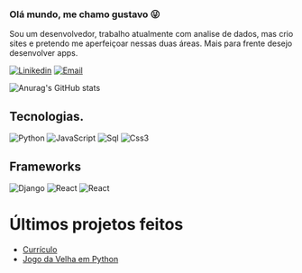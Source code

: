### Olá mundo, me chamo gustavo 😜
Sou um desenvolvedor, trabalho atualmente com analise de dados, mas crio sites e pretendo me aperfeiçoar nessas duas áreas. Mais para frente desejo desenvolver apps.

[![Linikedin](https://img.shields.io/badge/LinkedIn-0077B5?style=for-the-badge&logo=linkedin&logoColor=white)](https://www.linkedin.com/in/gustavo-jos%C3%A9-campos-319084251/)
[![Email](https://img.shields.io/badge/ProtonMail-8B89CC?style=for-the-badge&logo=protonmail&logoColor=white)](malito:gustavocampos50@proton.me)


![Anurag's GitHub stats](https://github-readme-stats.vercel.app/api?username=gustavowsp&show_icons=true&theme=dark)


## Tecnologias.

<div style="display: inline-block ;">
    <img alt="Python" src="https://img.shields.io/badge/Python-14354C?style=for-the-badge&logo=python&logoColor=white">
    <img alt="JavaScript" src="https://img.shields.io/badge/JavaScript-323330?style=for-the-badge&logo=javascript&logoColor=F7DF1E">
    <img alt="Sql" src="https://img.shields.io/badge/Microsoft_SQL_Server-CC2927?style=for-the-badge&logo=microsoft-sql-server&logoColor=white">
    <img alt="Css3" src="https://img.shields.io/badge/CSS3-1572B6?style=for-the-badge&logo=css3&logoColor=white">

</div>

<br>

## Frameworks

<div style="display: inline-block ;">
    <img alt="Django" src="https://img.shields.io/badge/Django-092E20?style=for-the-badge&logo=django&logoColor=white">
    <img alt="React" src="https://img.shields.io/badge/React-20232A?style=for-the-badge&logo=react&logoColor=61DAFB">
    <img alt="React" src="https://img.shields.io/badge/Bootstrap-563D7C?style=for-the-badge&logo=bootstrap&logoColor=white">
</div>

<br>

# Últimos projetos feitos


- [Currículo](#)
- [Jogo da Velha em Python](https://github.com/gustavowsp/jogo_velha)

